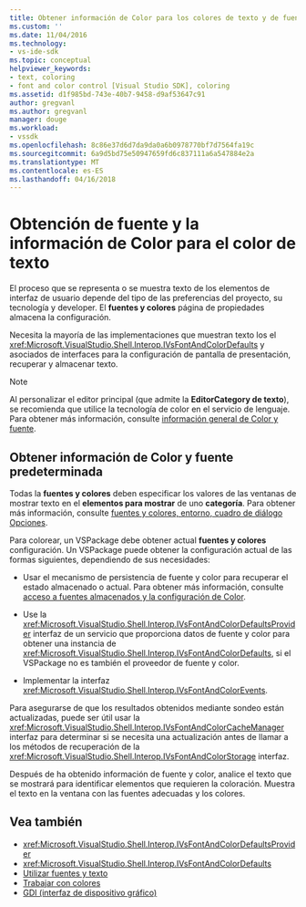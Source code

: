 ```yaml
---
title: Obtener información de Color para los colores de texto y de fuente | Documentos de Microsoft
ms.custom: ''
ms.date: 11/04/2016
ms.technology:
- vs-ide-sdk
ms.topic: conceptual
helpviewer_keywords:
- text, coloring
- font and color control [Visual Studio SDK], coloring
ms.assetid: d1f985bd-743e-40b7-9458-d9af53647c91
author: gregvanl
ms.author: gregvanl
manager: douge
ms.workload:
- vssdk
ms.openlocfilehash: 8c86e37d6d7da9da0a6b0978770bf7d7564fa19c
ms.sourcegitcommit: 6a9d5bd75e50947659fd6c837111a6a547884e2a
ms.translationtype: MT
ms.contentlocale: es-ES
ms.lasthandoff: 04/16/2018
---
```

# <a name="getting-font-and-color-information-for-text-colorization"></a>Obtención de fuente y la información de Color para el color de texto
El proceso que se representa o se muestra texto de los elementos de interfaz de usuario depende del tipo de las preferencias del proyecto, su tecnología y developer. El **fuentes y colores** página de propiedades almacena la configuración.

 Necesita la mayoría de las implementaciones que muestran texto los el <xref:Microsoft.VisualStudio.Shell.Interop.IVsFontAndColorDefaults> y asociados de interfaces para la configuración de pantalla de presentación, recuperar y almacenar texto.

> [!NOTE]
>  Al personalizar el editor principal (que admite la **EditorCategory de texto**), se recomienda que utilice la tecnología de color en el servicio de lenguaje. Para obtener más información, consulte [información general de Color y fuente](../extensibility/font-and-color-overview.md).

## <a name="getting-default-font-and-color-information"></a>Obtener información de Color y fuente predeterminada
 Todas la **fuentes y colores** deben especificar los valores de las ventanas de mostrar texto en el **elementos para mostrar** de uno **categoría**. Para obtener más información, consulte [fuentes y colores, entorno, cuadro de diálogo Opciones](../ide/reference/fonts-and-colors-environment-options-dialog-box.md).

Para colorear, un VSPackage debe obtener actual **fuentes y colores** configuración. Un VSPackage puede obtener la configuración actual de las formas siguientes, dependiendo de sus necesidades:

-   Usar el mecanismo de persistencia de fuente y color para recuperar el estado almacenado o actual. Para obtener más información, consulte [acceso a fuentes almacenados y la configuración de Color](../extensibility/accessing-stored-font-and-color-settings.md).

-   Use la <xref:Microsoft.VisualStudio.Shell.Interop.IVsFontAndColorDefaultsProvider> interfaz de un servicio que proporciona datos de fuente y color para obtener una instancia de <xref:Microsoft.VisualStudio.Shell.Interop.IVsFontAndColorDefaults>, si el VSPackage no es también el proveedor de fuente y color.

-   Implementar la interfaz <xref:Microsoft.VisualStudio.Shell.Interop.IVsFontAndColorEvents>.

Para asegurarse de que los resultados obtenidos mediante sondeo están actualizadas, puede ser útil usar la <xref:Microsoft.VisualStudio.Shell.Interop.IVsFontAndColorCacheManager> interfaz para determinar si se necesita una actualización antes de llamar a los métodos de recuperación de la <xref:Microsoft.VisualStudio.Shell.Interop.IVsFontAndColorStorage> interfaz.

Después de ha obtenido información de fuente y color, analice el texto que se mostrará para identificar elementos que requieren la coloración. Muestra el texto en la ventana con las fuentes adecuadas y los colores.

## <a name="see-also"></a>Vea también

- <xref:Microsoft.VisualStudio.Shell.Interop.IVsFontAndColorDefaultsProvider>
- <xref:Microsoft.VisualStudio.Shell.Interop.IVsFontAndColorDefaults>
- [Utilizar fuentes y texto](/dotnet/framework/winforms/advanced/using-fonts-and-text)
- [Trabajar con colores](/cpp/windows/working-with-color-image-editor-for-icons)
- [GDI (interfaz de dispositivo gráfico)](http://msdn.microsoft.com/en-us/7e1d4540-bb2e-4257-8eee-eee376acba83)